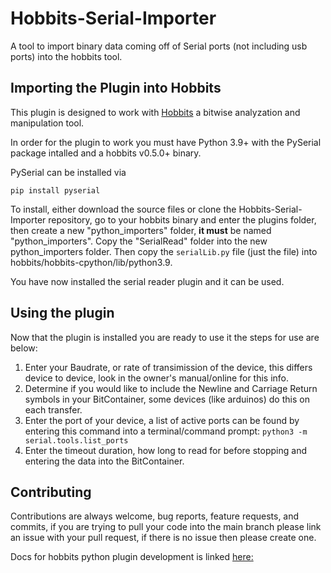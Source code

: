 # Hobbits-Serial-Importer

A tool to import binary data coming off of Serial ports (not including usb ports) into the hobbits tool.

## Importing the Plugin into Hobbits

This plugin is designed to work with [Hobbits](https://github.com/Mahlet-Inc/hobbits) a bitwise analyzation and manipulation tool.

In order for the plugin to work you must have Python 3.9+ with the PySerial package intalled and a hobbits v0.5.0+ binary. 

PySerial can be installed via

    pip install pyserial

To install, either download the source files or clone the Hobbits-Serial-Importer repository, go to your hobbits binary and enter the plugins folder, then create a new "python_importers" folder, **it must** be named "python_importers".  Copy the "SerialRead" folder into the new python_importers folder. Then copy the ```serialLib.py``` file (just the file) into hobbits/hobbits-cpython/lib/python3.9.

You have now installed the serial reader plugin and it can be used.

## Using the plugin

Now that the plugin is installed you are ready to use it the steps for use are below:

1. Enter your Baudrate, or rate of transimission of the device, this differs device to device, look in the owner's manual/online for this info.
2. Determine if you would like to include the Newline and Carriage Return symbols in your BitContainer, some devices (like arduinos) do this on each transfer. 
3. Enter the port of your device, a list of active ports can be found by entering this command into a terminal/command prompt: ```python3 -m serial.tools.list_ports```
4. Enter the timeout duration, how long to read for before stopping and entering the data into the BitContainer. 

## Contributing 

Contributions are always welcome, bug reports, feature requests, and commits, if you are trying to pull your code into the main branch please link an issue with your pull request, if there is no issue then please create one.

Docs for hobbits python plugin development is linked [here:](https://mahlet-inc.github.io/)